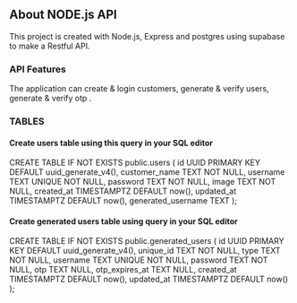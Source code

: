 ## About NODE.js API

This project is created with Node.js, Express and postgres using supabase to make a Restful API.

### API Features

The application can create & login customers, generate & verify users, generate & verify otp .

### TABLES

#### Create users table using this query in your SQL editor

CREATE TABLE IF NOT EXISTS public.users (
  id UUID PRIMARY KEY DEFAULT uuid_generate_v4(),
  customer_name TEXT NOT NULL,
  username TEXT UNIQUE NOT NULL,
  password TEXT NOT NULL,
  image TEXT NOT NULL,
  created_at TIMESTAMPTZ DEFAULT now(),
  updated_at TIMESTAMPTZ DEFAULT now(),
  generated_username TEXT
);

#### Create generated users table using query in your SQL editor

CREATE TABLE IF NOT EXISTS public.generated_users (
  id UUID PRIMARY KEY DEFAULT uuid_generate_v4(),
  unique_id TEXT NOT NULL,
  type TEXT NOT NULL,
  username TEXT UNIQUE NOT NULL,
  password TEXT NOT NULL,
  otp TEXT NULL,
  otp_expires_at TEXT NULL,
  created_at TIMESTAMPTZ DEFAULT now(),
  updated_at TIMESTAMPTZ DEFAULT now()
);
